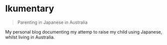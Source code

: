 # Ikumentary
> Parenting in Japanese in Australia

My personal blog documenting my attemp to raise my child using Japanese, 
whilst living in Australia.